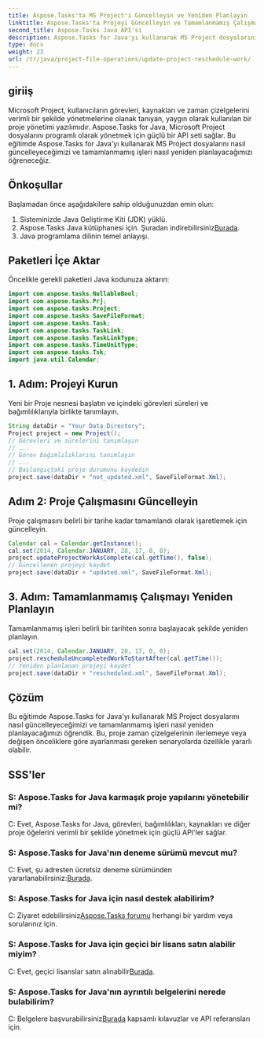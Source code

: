 ```yaml
---
title: Aspose.Tasks'ta MS Project'i Güncelleyin ve Yeniden Planlayın
linktitle: Aspose.Tasks'ta Projeyi Güncelleyin ve Tamamlanmamış Çalışmaları Yeniden Planlayın
second_title: Aspose.Tasks Java API'si
description: Aspose.Tasks for Java'yı kullanarak MS Project dosyalarını programlı olarak nasıl güncelleyeceğinizi ve yeniden planlayacağınızı öğrenin.
type: docs
weight: 23
url: /tr/java/project-file-operations/update-project-reschedule-work/
---
```

## giriiş
Microsoft Project, kullanıcıların görevleri, kaynakları ve zaman çizelgelerini verimli bir şekilde yönetmelerine olanak tanıyan, yaygın olarak kullanılan bir proje yönetimi yazılımıdır. Aspose.Tasks for Java, Microsoft Project dosyalarını programlı olarak yönetmek için güçlü bir API seti sağlar. Bu eğitimde Aspose.Tasks for Java'yı kullanarak MS Project dosyalarını nasıl güncelleyeceğimizi ve tamamlanmamış işleri nasıl yeniden planlayacağımızı öğreneceğiz.
## Önkoşullar
Başlamadan önce aşağıdakilere sahip olduğunuzdan emin olun:
1. Sisteminizde Java Geliştirme Kiti (JDK) yüklü.
2.  Aspose.Tasks Java kütüphanesi için. Şuradan indirebilirsiniz[Burada](https://releases.aspose.com/tasks/java/).
3. Java programlama dilinin temel anlayışı.

## Paketleri İçe Aktar
Öncelikle gerekli paketleri Java kodunuza aktarın:
```java
import com.aspose.tasks.NullableBool;
import com.aspose.tasks.Prj;
import com.aspose.tasks.Project;
import com.aspose.tasks.SaveFileFormat;
import com.aspose.tasks.Task;
import com.aspose.tasks.TaskLink;
import com.aspose.tasks.TaskLinkType;
import com.aspose.tasks.TimeUnitType;
import com.aspose.tasks.Tsk;
import java.util.Calendar;
```
## 1. Adım: Projeyi Kurun
Yeni bir Proje nesnesi başlatın ve içindeki görevleri süreleri ve bağımlılıklarıyla birlikte tanımlayın.
```java
String dataDir = "Your Data Directory";
Project project = new Project();
// Görevleri ve sürelerini tanımlayın
// ...
// Görev bağımlılıklarını tanımlayın
// ...
// Başlangıçtaki proje durumunu kaydedin
project.save(dataDir + "not_updated.xml", SaveFileFormat.Xml);
```
## Adım 2: Proje Çalışmasını Güncelleyin
Proje çalışmasını belirli bir tarihe kadar tamamlandı olarak işaretlemek için güncelleyin.
```java
Calendar cal = Calendar.getInstance();
cal.set(2014, Calendar.JANUARY, 28, 17, 0, 0);
project.updateProjectWorkAsComplete(cal.getTime(), false);
// Güncellenen projeyi kaydet
project.save(dataDir + "updated.xml", SaveFileFormat.Xml);
```
## 3. Adım: Tamamlanmamış Çalışmayı Yeniden Planlayın
Tamamlanmamış işleri belirli bir tarihten sonra başlayacak şekilde yeniden planlayın.
```java
cal.set(2014, Calendar.JANUARY, 28, 17, 0, 0);
project.rescheduleUncompletedWorkToStartAfter(cal.getTime());
// Yeniden planlanan projeyi kaydet
project.save(dataDir + "rescheduled.xml", SaveFileFormat.Xml);
```

## Çözüm
Bu eğitimde Aspose.Tasks for Java'yı kullanarak MS Project dosyalarını nasıl güncelleyeceğimizi ve tamamlanmamış işleri nasıl yeniden planlayacağımızı öğrendik. Bu, proje zaman çizelgelerinin ilerlemeye veya değişen önceliklere göre ayarlanması gereken senaryolarda özellikle yararlı olabilir.

## SSS'ler
### S: Aspose.Tasks for Java karmaşık proje yapılarını yönetebilir mi?
C: Evet, Aspose.Tasks for Java, görevleri, bağımlılıkları, kaynakları ve diğer proje öğelerini verimli bir şekilde yönetmek için güçlü API'ler sağlar.
### S: Aspose.Tasks for Java'nın deneme sürümü mevcut mu?
 C: Evet, şu adresten ücretsiz deneme sürümünden yararlanabilirsiniz:[Burada](https://releases.aspose.com/).
### S: Aspose.Tasks for Java için nasıl destek alabilirim?
 C: Ziyaret edebilirsiniz[Aspose.Tasks forumu](https://forum.aspose.com/c/tasks/15) herhangi bir yardım veya sorularınız için.
### S: Aspose.Tasks for Java için geçici bir lisans satın alabilir miyim?
 C: Evet, geçici lisanslar satın alınabilir[Burada](https://purchase.aspose.com/temporary-license/).
### S: Aspose.Tasks for Java'nın ayrıntılı belgelerini nerede bulabilirim?
 C: Belgelere başvurabilirsiniz[Burada](https://reference.aspose.com/tasks/java/) kapsamlı kılavuzlar ve API referansları için.